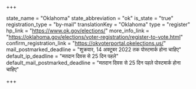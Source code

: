 +++

state_name = "Oklahoma"
state_abbreviation = "ok"
is_state = "true"
registration_type = "by-mail"
translationKey = "Oklahoma"
type = "register"
hp_link = "https://www.ok.gov/elections/"
more_info_link = "https://oklahoma.gov/elections/voter-registration/register-to-vote.html"
confirm_registration_link = "https://okvoterportal.okelections.us/"
mail_postmarked_deadline = "शुक्रवार, 14 अक्टूबर 2022 तक पोस्टमार्क होना चाहिए"
default_ip_deadline = "मतदान दिवस से 25 दिन पहले"
default_mail_postmarked_deadline = "मतदान दिवस से 25 दिन पहले पोस्टमार्क होना चाहिए"

+++